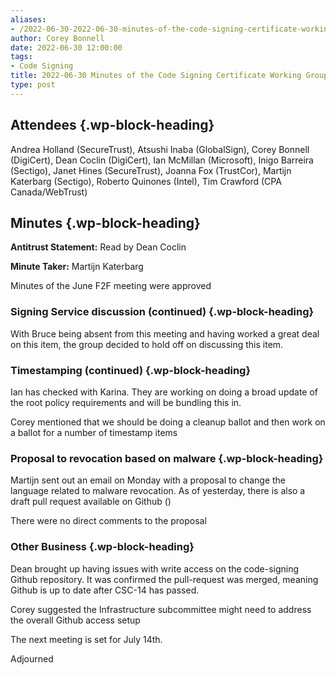```yaml
---
aliases:
- /2022-06-30-2022-06-30-minutes-of-the-code-signing-certificate-working-group/
author: Corey Bonnell
date: 2022-06-30 12:00:00
tags:
- Code Signing
title: 2022-06-30 Minutes of the Code Signing Certificate Working Group
type: post
---
```


## Attendees {.wp-block-heading}

Andrea Holland (SecureTrust), Atsushi Inaba (GlobalSign), Corey Bonnell (DigiCert), Dean Coclin (DigiCert), Ian McMillan (Microsoft), Inigo Barreira (Sectigo), Janet Hines (SecureTrust), Joanna Fox (TrustCor), Martijn Katerbarg (Sectigo), Roberto Quinones (Intel), Tim Crawford (CPA Canada/WebTrust)

## Minutes {.wp-block-heading}

**Antitrust Statement:** Read by Dean Coclin

**Minute Taker:** Martijn Katerbarg

Minutes of the June F2F meeting were approved

### Signing Service discussion (continued) {.wp-block-heading}

With Bruce being absent from this meeting and having worked a great deal on this item, the group decided to hold off on discussing this item.

### Timestamping (continued) {.wp-block-heading}

Ian has checked with Karina. They are working on doing a broad update of the root policy requirements and will be bundling this in.

Corey mentioned that we should be doing a cleanup ballot and then work on a ballot for a number of timestamp items

### Proposal to revocation based on malware {.wp-block-heading}

Martijn sent out an email on Monday with a proposal to change the language related to malware revocation. As of yesterday, there is also a draft pull request available on Github ()

There were no direct comments to the proposal

### Other Business {.wp-block-heading}

Dean brought up having issues with write access on the code-signing Github repository. It was confirmed the pull-request was merged, meaning Github is up to date after CSC-14 has passed.

Corey suggested the Infrastructure subcommittee might need to address the overall Github access setup

The next meeting is set for July 14th.

Adjourned
